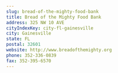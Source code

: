 ```yaml
---
slug: bread-of-the-mighty-food-bank
title: Bread of the Mighty Food Bank
address: 325 NW 10 AVE
cityIndexKey: city-fl-gainesville
city: Gainesville
state: FL
postal: 32601
website: http://www.breadofthemighty.org
phone: 352-336-0839
fax: 352-395-6570
---
```

